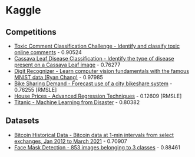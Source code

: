 # Kaggle

## Competitions

* [Toxic Comment Classification Challenge - Identify and classify toxic online comments](notebooks/c_jigsaw-toxic-comment-classification-challenge.ipynb) - 0.90524
* [Cassava Leaf Disease Classification - Identify the type of disease present on a Cassava Leaf image](notebooks/c_cassava_leaf_disease_classification.ipynb) - 0.76277
* [Digit Recognizer - Learn computer vision fundamentals with the famous MNIST data (Ryan Chang)](notebooks/c_digit-recognizer.ipynb) - 0.97985
* [Bike Sharing Demand - Forecast use of a city bikeshare system](notebooks/c_bike-sharing-demand.ipynb) - 0.76255 [RMSLE]
* [House Prices - Advanced Regression Techniques](notebooks/c_house-prices-advanced-regression-techniques.ipynb) - 0.12609 [RMSLE]
* [Titanic - Machine Learning from Disaster](notebooks/c_titanic.ipynb) - 0.80382

## Datasets

* [Bitcoin Historical Data - Bitcoin data at 1-min intervals from select exchanges, Jan 2012 to March 2021](notebooks/mczielinski_bitcoin-historical-data.ipynb) - 0.70907
* [Face Mask Detection - 853 images belonging to 3 classes](notebooks/andrewmvd_face_mask_detection.ipynb) - 0.88461
